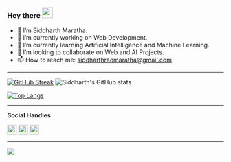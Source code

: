 <!-- Hi there 👋-->
### Hey there <img src="https://media.giphy.com/media/hvRJCLFzcasrR4ia7z/giphy.gif" width="25px">

- 👋 I’m Siddharth Maratha.
- 🔭 I’m currently working on Web Development.
- 🌱 I’m currently learning Artificial Intelligence and Machine Learning.
- 👯 I’m looking to collaborate on Web and AI Projects. 
- 📫 How to reach me: siddharthraomaratha@gmail.com 
<hr>


<!--  ![Siddharth's GitHub stats](https://github-readme-stats.vercel.app/api?username=siddharthmaratha&theme=highcontrast&show_icons=true)  -->
[![GitHub Streak](https://github-readme-streak-stats.herokuapp.com/?user=siddharthmaratha&theme=neon-dark)](https://git.io/streak-stats)
![Siddharth's GitHub stats](https://github-readme-stats.vercel.app/api?username=siddharthmaratha&show_icons=true&theme=dark)

[![Top Langs](https://github-readme-stats.vercel.app/api/top-langs/?username=siddharthmaratha&layout=compact)](https://github.com/anuraghazra/github-readme-stats) 
<hr>


<b>Social Handles</b>

[<img alt="Siddharth Maratha | LinkedIN" width="22px" src="https://raw.githubusercontent.com/peterthehan/peterthehan/master/assets/linkedin.svg" />]("https://www.linkedin.com/in/siddharth-maratha-390993194/")
[<img alt="Siddharth Maratha | Twitter" width="22px" src="https://raw.githubusercontent.com/peterthehan/peterthehan/master/assets/twitter.svg" />]("https://twitter.com/SiddharthhRao") 
[<img alt="Siddharth Maratha | Instagram" width="22px" src="https://image.flaticon.com/icons/png/512/1384/1384063.png">]("https://instagram.com/siddharth_.24/")

<hr>

![](https://komarev.com/ghpvc/?username=your-github-siddharthmaratha&color=red&style=plastic)

